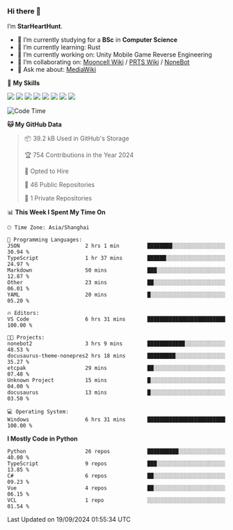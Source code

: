 ### Hi there 👋

I’m **StarHeartHunt**.

- 🏫 I’m currently studying for a **BSc** in **Computer Science**
- 🌱 I’m currently learning: Rust
- 🔭 I’m currently working on: Unity Mobile Game Reverse Engineering
- 👯 I’m collaborating on: [Mooncell Wiki](https://fgo.wiki/) / [PRTS Wiki](http://prts.wiki/) / [NoneBot](https://github.com/nonebot)
- 💬 Ask me about: [MediaWiki](https://www.mediawiki.org)

🌟 **My Skills**

![](https://img.shields.io/badge/-Python-3e74a2?style=flat-square&logo=Python&logoColor=fff)
![](https://img.shields.io/badge/-Node.js-339933?style=flat-square&logo=node.js&logoColor=fff)
![](https://img.shields.io/badge/-Vue-4fc08d?style=flat-square&logo=vue.js&logoColor=fff)
![](https://img.shields.io/badge/-React-2d98ce?style=flat-square&logo=React&logoColor=fff)
![](https://img.shields.io/badge/-TypeScript-3178C6?style=flat-square&logo=TypeScript&logoColor=fff)
![](https://img.shields.io/badge/-Docker-2496ED?style=flat-square&logo=Docker&logoColor=fff)
![](https://img.shields.io/badge/-Linux-000000?style=flat-square&logo=Linux&logoColor=fff)
![](https://img.shields.io/badge/-Dotnet-512bd4?style=flat-square&logo=.net&logoColor=fff)

<!--START_SECTION:waka-->
![Code Time](http://img.shields.io/badge/Code%20Time-1%2C346%20hrs%2029%20mins-blue)

**🐱 My GitHub Data** 

> 📦 39.2 kB Used in GitHub's Storage 
 > 
> 🏆 754 Contributions in the Year 2024
 > 
> 💼 Opted to Hire
 > 
> 📜 46 Public Repositories 
 > 
> 🔑 1 Private Repositories 
 > 
📊 **This Week I Spent My Time On** 

```text
🕑︎ Time Zone: Asia/Shanghai

💬 Programming Languages: 
JSON                     2 hrs 1 min         ████████░░░░░░░░░░░░░░░░░   30.94 % 
TypeScript               1 hr 37 mins        ██████░░░░░░░░░░░░░░░░░░░   24.97 % 
Markdown                 50 mins             ███░░░░░░░░░░░░░░░░░░░░░░   12.87 % 
Other                    23 mins             ██░░░░░░░░░░░░░░░░░░░░░░░   06.01 % 
YAML                     20 mins             █░░░░░░░░░░░░░░░░░░░░░░░░   05.20 % 

🔥 Editors: 
VS Code                  6 hrs 31 mins       █████████████████████████   100.00 % 

🐱‍💻 Projects: 
nonebot2                 3 hrs 9 mins        ████████████░░░░░░░░░░░░░   48.53 % 
docusaurus-theme-nonepres2 hrs 18 mins       █████████░░░░░░░░░░░░░░░░   35.27 % 
etcpak                   29 mins             ██░░░░░░░░░░░░░░░░░░░░░░░   07.48 % 
Unknown Project          15 mins             █░░░░░░░░░░░░░░░░░░░░░░░░   04.00 % 
docusaurus               13 mins             █░░░░░░░░░░░░░░░░░░░░░░░░   03.50 % 

💻 Operating System: 
Windows                  6 hrs 31 mins       █████████████████████████   100.00 % 
```

**I Mostly Code in Python** 

```text
Python                   26 repos            ██████████░░░░░░░░░░░░░░░   40.00 % 
TypeScript               9 repos             ███░░░░░░░░░░░░░░░░░░░░░░   13.85 % 
C#                       6 repos             ██░░░░░░░░░░░░░░░░░░░░░░░   09.23 % 
Vue                      4 repos             ██░░░░░░░░░░░░░░░░░░░░░░░   06.15 % 
VCL                      1 repo              ░░░░░░░░░░░░░░░░░░░░░░░░░   01.54 % 
```




 Last Updated on 19/09/2024 01:55:34 UTC
<!--END_SECTION:waka-->
